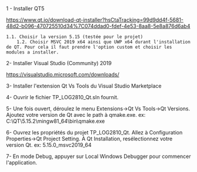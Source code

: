 1 - Installer QT5 
	
https://www.qt.io/download-qt-installer?hsCtaTracking=99d9dd4f-5681-48d2-b096-470725510d34%7C074ddad0-fdef-4e53-8aa8-5e8a876d6ab4

	1.1. Choisir la version 5.15 (testée pour le projet)
        1.2. Choisir MSVC 2019 x64 ainsi que UWP x64 durant l'installation de QT. Pour cela il faut prendre l'option custom et choisir les modules a installer.

2- Installer Visual Studio (Community) 2019

https://visualstudio.microsoft.com/downloads/

3- Installer l'extension Qt Vs Tools du Visual Studio Marketplace

4- Ouvrir le fichier TP_LOG2810_Qt.sln fournit.

5- Une fois ouvert, déroulez le menu Extensions->Qt Vs Tools->Qt Versions. Ajoutez votre version de Qt avec le path à qmake.exe.
	ex: C:\QT\5.15.2\mingw81_64\bin\qmake.exe

6- Ouvrez les propriétés du projet TP_LOG2810_Qt. Allez à Configuration Properties->Qt Project Setting. À Qt Installation, resélectionnez votre version Qt.
	ex: 5.15.0_msvc2019_64

7- En mode Debug, appuyer sur Local Windows Debugger pour commencer l'application.